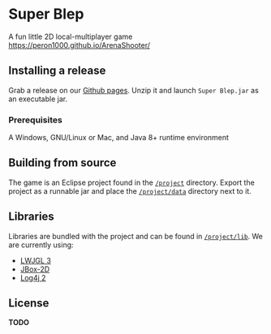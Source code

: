 # Super Blep
A fun little 2D local-multiplayer game
https://peron1000.github.io/ArenaShooter/

## Installing a release
Grab a release on our [Github pages](https://peron1000.github.io/ArenaShooter/#download).
Unzip it and launch `Super Blep.jar` as an executable jar.

### Prerequisites
A Windows, GNU/Linux or Mac, and Java 8+ runtime environment

## Building from source
The game is an Eclipse project found in the [`/project`](/project)  directory.
Export the project as a runnable jar and place the [`/project/data`](/project/data) directory next to it.

## Libraries
Libraries are bundled with the project and can be found in [`/project/lib`](/project/lib).
We are currently using:
* [LWJGL 3](https://www.lwjgl.org/)
* [JBox-2D](https://github.com/jbox2d/jbox2d)
* [Log4j 2](https://logging.apache.org/log4j/2.x/)

## License
**TODO**
